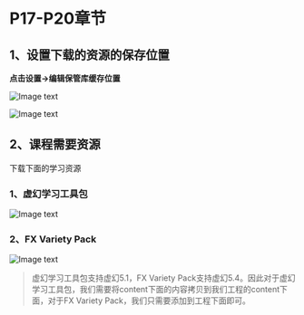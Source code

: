 # P17-P20章节

## 1、设置下载的资源的保存位置

**点击设置->编辑保管库缓存位置**

![Image text](https://gitee.com/tsao-chih-kuo/unreal-engine-learn/raw/master/课程章节内容/003_资源库的使用/img/02.png)

![Image text](https://gitee.com/tsao-chih-kuo/unreal-engine-learn/raw/master/课程章节内容/003_资源库的使用/img/03.png)

## 2、课程需要资源

下载下面的学习资源

### 1、虚幻学习工具包

![Image text](https://gitee.com/tsao-chih-kuo/unreal-engine-learn/raw/master/课程章节内容/003_资源库的使用/img/01.png)

### 2、FX Variety Pack

![Image text](https://gitee.com/tsao-chih-kuo/unreal-engine-learn/raw/master/课程章节内容/003_资源库的使用/img/04.png)

> 虚幻学习工具包支持虚幻5.1，FX Variety Pack支持虚幻5.4。因此对于虚幻学习工具包，我们需要将content下面的内容拷贝到我们工程的content下面，对于FX Variety Pack，我们只需要添加到工程下面即可。

